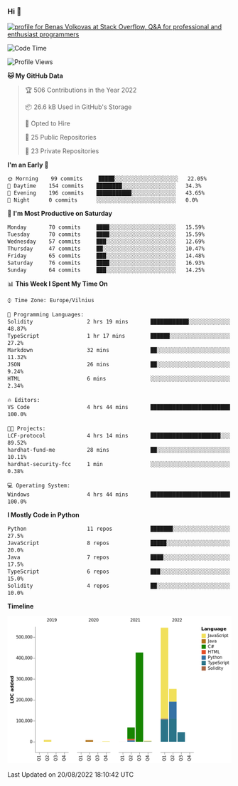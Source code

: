 ### Hi 👋
<a href="https://stackoverflow.com/users/14954249/benas-volkovas"><img src="https://stackoverflow.com/users/flair/14954249.png?theme=dark" width="208" height="58" alt="profile for Benas Volkovas at Stack Overflow, Q&amp;A for professional and enthusiast programmers" title="profile for Benas Volkovas at Stack Overflow, Q&amp;A for professional and enthusiast programmers"></a>

<!--START_SECTION:waka-->
![Code Time](http://img.shields.io/badge/Code%20Time-808%20hrs%2035%20mins-blue)

![Profile Views](http://img.shields.io/badge/Profile%20Views-0-blue)

**🐱 My GitHub Data** 

> 🏆 506 Contributions in the Year 2022
 > 
> 📦 26.6 kB Used in GitHub's Storage 
 > 
> 💼 Opted to Hire
 > 
> 📜 25 Public Repositories 
 > 
> 🔑 23 Private Repositories  
 > 
**I'm an Early 🐤** 

```text
🌞 Morning    99 commits     █████░░░░░░░░░░░░░░░░░░░░   22.05% 
🌆 Daytime    154 commits    ████████░░░░░░░░░░░░░░░░░   34.3% 
🌃 Evening    196 commits    ███████████░░░░░░░░░░░░░░   43.65% 
🌙 Night      0 commits      ░░░░░░░░░░░░░░░░░░░░░░░░░   0.0%

```
📅 **I'm Most Productive on Saturday** 

```text
Monday       70 commits     ████░░░░░░░░░░░░░░░░░░░░░   15.59% 
Tuesday      70 commits     ████░░░░░░░░░░░░░░░░░░░░░   15.59% 
Wednesday    57 commits     ███░░░░░░░░░░░░░░░░░░░░░░   12.69% 
Thursday     47 commits     ██░░░░░░░░░░░░░░░░░░░░░░░   10.47% 
Friday       65 commits     ███░░░░░░░░░░░░░░░░░░░░░░   14.48% 
Saturday     76 commits     ████░░░░░░░░░░░░░░░░░░░░░   16.93% 
Sunday       64 commits     ███░░░░░░░░░░░░░░░░░░░░░░   14.25%

```


📊 **This Week I Spent My Time On** 

```text
⌚︎ Time Zone: Europe/Vilnius

💬 Programming Languages: 
Solidity                 2 hrs 19 mins       ████████████░░░░░░░░░░░░░   48.87% 
TypeScript               1 hr 17 mins        ██████░░░░░░░░░░░░░░░░░░░   27.2% 
Markdown                 32 mins             ██░░░░░░░░░░░░░░░░░░░░░░░   11.32% 
JSON                     26 mins             ██░░░░░░░░░░░░░░░░░░░░░░░   9.24% 
HTML                     6 mins              ░░░░░░░░░░░░░░░░░░░░░░░░░   2.34%

🔥 Editors: 
VS Code                  4 hrs 44 mins       █████████████████████████   100.0%

🐱‍💻 Projects: 
LCF-protocol             4 hrs 14 mins       ██████████████████████░░░   89.52% 
hardhat-fund-me          28 mins             ██░░░░░░░░░░░░░░░░░░░░░░░   10.11% 
hardhat-security-fcc     1 min               ░░░░░░░░░░░░░░░░░░░░░░░░░   0.38%

💻 Operating System: 
Windows                  4 hrs 44 mins       █████████████████████████   100.0%

```

**I Mostly Code in Python** 

```text
Python                   11 repos            ███████░░░░░░░░░░░░░░░░░░   27.5% 
JavaScript               8 repos             █████░░░░░░░░░░░░░░░░░░░░   20.0% 
Java                     7 repos             ████░░░░░░░░░░░░░░░░░░░░░   17.5% 
TypeScript               6 repos             ███░░░░░░░░░░░░░░░░░░░░░░   15.0% 
Solidity                 4 repos             ██░░░░░░░░░░░░░░░░░░░░░░░   10.0%

```


**Timeline**

![Chart not found](https://raw.githubusercontent.com/BenasVolkovas/BenasVolkovas/main/charts/bar_graph.png) 


 Last Updated on 20/08/2022 18:10:42 UTC
<!--END_SECTION:waka-->
